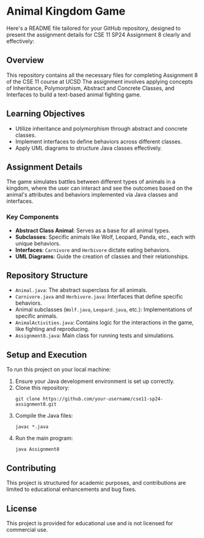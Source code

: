 # Animal Kingdom Game
Here's a README file tailored for your GitHub repository, designed to present the assignment details for CSE 11 SP24 Assignment 8 clearly and effectively:


## Overview
This repository contains all the necessary files for completing Assignment 8 of the CSE 11 course at UCSD
The assignment involves applying concepts of Inheritance, Polymorphism, Abstract and Concrete Classes, and Interfaces to build a text-based animal fighting game.

## Learning Objectives
- Utilize inheritance and polymorphism through abstract and concrete classes.
- Implement interfaces to define behaviors across different classes.
- Apply UML diagrams to structure Java classes effectively.

## Assignment Details
The game simulates battles between different types of animals in a kingdom, where the user can interact and see the outcomes based on the animal's attributes and behaviors implemented via Java classes and interfaces.

### Key Components
- **Abstract Class Animal**: Serves as a base for all animal types.
- **Subclasses**: Specific animals like Wolf, Leopard, Panda, etc., each with unique behaviors.
- **Interfaces**: `Carnivore` and `Herbivore` dictate eating behaviors.
- **UML Diagrams**: Guide the creation of classes and their relationships.

## Repository Structure
- `Animal.java`: The abstract superclass for all animals.
- `Carnivore.java` and `Herbivore.java`: Interfaces that define specific behaviors.
- Animal subclasses (`Wolf.java`, `Leopard.java`, etc.): Implementations of specific animals.
- `AnimalActivities.java`: Contains logic for the interactions in the game, like fighting and reproducing.
- `Assignment8.java`: Main class for running tests and simulations.

## Setup and Execution
To run this project on your local machine:
1. Ensure your Java development environment is set up correctly.
2. Clone this repository:
   ```
   git clone https://github.com/your-username/cse11-sp24-assignment8.git
   ```
3. Compile the Java files:
   ```
   javac *.java
   ```
4. Run the main program:
   ```
   java Assignment8
   ```

## Contributing
This project is structured for academic purposes, and contributions are limited to educational enhancements and bug fixes.

## License
This project is provided for educational use and is not licensed for commercial use.


